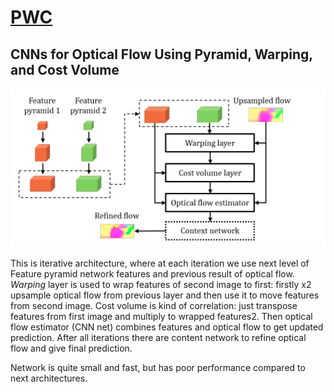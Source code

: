 # [PWC](https://arxiv.org/pdf/1709.02371.pdf)
## CNNs for Optical Flow Using Pyramid, Warping, and Cost Volume

![Architecture](code/docs/pwc.png)

This is iterative architecture, where at each iteration we use next level of Feature pyramid network features and previous result of optical flow. 
*Warping* layer is used to wrap features of second image to first: firstly x2 upsample optical flow from previous layer and then use it to move features from second image. 
Cost volume is kind of correlation: just transpose features from first image and multiply to wrapped features2. Then optical flow estimator (CNN net) combines features and optical flow to get updated prediction. After all iterations there are content network to refine optical flow and give final prediction.

Network is quite small and fast, but has poor performance compared to next architectures.